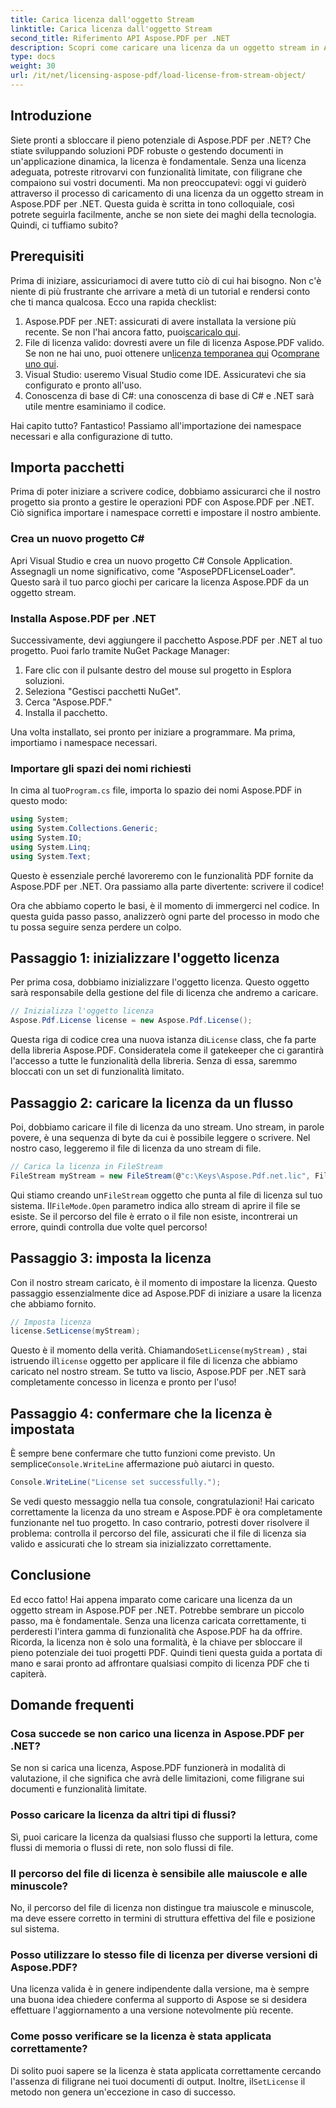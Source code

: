 ```yaml
---
title: Carica licenza dall'oggetto Stream
linktitle: Carica licenza dall'oggetto Stream
second_title: Riferimento API Aspose.PDF per .NET
description: Scopri come caricare una licenza da un oggetto stream in Aspose.PDF per .NET con questa guida completa e dettagliata.
type: docs
weight: 30
url: /it/net/licensing-aspose-pdf/load-license-from-stream-object/
---
```

## Introduzione

Siete pronti a sbloccare il pieno potenziale di Aspose.PDF per .NET? Che stiate sviluppando soluzioni PDF robuste o gestendo documenti in un'applicazione dinamica, la licenza è fondamentale. Senza una licenza adeguata, potreste ritrovarvi con funzionalità limitate, con filigrane che compaiono sui vostri documenti. Ma non preoccupatevi: oggi vi guiderò attraverso il processo di caricamento di una licenza da un oggetto stream in Aspose.PDF per .NET. Questa guida è scritta in tono colloquiale, così potrete seguirla facilmente, anche se non siete dei maghi della tecnologia. Quindi, ci tuffiamo subito?

## Prerequisiti

Prima di iniziare, assicuriamoci di avere tutto ciò di cui hai bisogno. Non c'è niente di più frustrante che arrivare a metà di un tutorial e rendersi conto che ti manca qualcosa. Ecco una rapida checklist:

1.  Aspose.PDF per .NET: assicurati di avere installata la versione più recente. Se non l'hai ancora fatto, puoi[scaricalo qui](https://releases.aspose.com/pdf/net/).
2. File di licenza valido: dovresti avere un file di licenza Aspose.PDF valido. Se non ne hai uno, puoi ottenere un[licenza temporanea qui](https://purchase.aspose.com/temporary-license/) O[comprane uno qui](https://purchase.aspose.com/buy).
3. Visual Studio: useremo Visual Studio come IDE. Assicuratevi che sia configurato e pronto all'uso.
4. Conoscenza di base di C#: una conoscenza di base di C# e .NET sarà utile mentre esaminiamo il codice.

Hai capito tutto? Fantastico! Passiamo all'importazione dei namespace necessari e alla configurazione di tutto.

## Importa pacchetti

Prima di poter iniziare a scrivere codice, dobbiamo assicurarci che il nostro progetto sia pronto a gestire le operazioni PDF con Aspose.PDF per .NET. Ciò significa importare i namespace corretti e impostare il nostro ambiente.

### Crea un nuovo progetto C#

Apri Visual Studio e crea un nuovo progetto C# Console Application. Assegnagli un nome significativo, come "AsposePDFLicenseLoader". Questo sarà il tuo parco giochi per caricare la licenza Aspose.PDF da un oggetto stream.

### Installa Aspose.PDF per .NET

Successivamente, devi aggiungere il pacchetto Aspose.PDF per .NET al tuo progetto. Puoi farlo tramite NuGet Package Manager:

1. Fare clic con il pulsante destro del mouse sul progetto in Esplora soluzioni.
2. Seleziona "Gestisci pacchetti NuGet".
3. Cerca "Aspose.PDF."
4. Installa il pacchetto.

Una volta installato, sei pronto per iniziare a programmare. Ma prima, importiamo i namespace necessari.

### Importare gli spazi dei nomi richiesti

 In cima al tuo`Program.cs` file, importa lo spazio dei nomi Aspose.PDF in questo modo:

```csharp
using System;
using System.Collections.Generic;
using System.IO;
using System.Linq;
using System.Text;
```

Questo è essenziale perché lavoreremo con le funzionalità PDF fornite da Aspose.PDF per .NET. Ora passiamo alla parte divertente: scrivere il codice!

Ora che abbiamo coperto le basi, è il momento di immergerci nel codice. In questa guida passo passo, analizzerò ogni parte del processo in modo che tu possa seguire senza perdere un colpo.

## Passaggio 1: inizializzare l'oggetto licenza

Per prima cosa, dobbiamo inizializzare l'oggetto licenza. Questo oggetto sarà responsabile della gestione del file di licenza che andremo a caricare.

```csharp
// Inizializza l'oggetto licenza
Aspose.Pdf.License license = new Aspose.Pdf.License();
```

Questa riga di codice crea una nuova istanza di`License` class, che fa parte della libreria Aspose.PDF. Consideratela come il gatekeeper che ci garantirà l'accesso a tutte le funzionalità della libreria. Senza di essa, saremmo bloccati con un set di funzionalità limitato.

## Passaggio 2: caricare la licenza da un flusso

Poi, dobbiamo caricare il file di licenza da uno stream. Uno stream, in parole povere, è una sequenza di byte da cui è possibile leggere o scrivere. Nel nostro caso, leggeremo il file di licenza da uno stream di file.

```csharp
// Carica la licenza in FileStream
FileStream myStream = new FileStream(@"c:\Keys\Aspose.Pdf.net.lic", FileMode.Open);
```

 Qui stiamo creando un`FileStream` oggetto che punta al file di licenza sul tuo sistema. Il`FileMode.Open` parametro indica allo stream di aprire il file se esiste. Se il percorso del file è errato o il file non esiste, incontrerai un errore, quindi controlla due volte quel percorso!

## Passaggio 3: imposta la licenza

Con il nostro stream caricato, è il momento di impostare la licenza. Questo passaggio essenzialmente dice ad Aspose.PDF di iniziare a usare la licenza che abbiamo fornito.

```csharp
// Imposta licenza
license.SetLicense(myStream);
```

Questo è il momento della verità. Chiamando`SetLicense(myStream)` , stai istruendo il`license` oggetto per applicare il file di licenza che abbiamo caricato nel nostro stream. Se tutto va liscio, Aspose.PDF per .NET sarà completamente concesso in licenza e pronto per l'uso!

## Passaggio 4: confermare che la licenza è impostata

 È sempre bene confermare che tutto funzioni come previsto. Un semplice`Console.WriteLine` affermazione può aiutarci in questo.

```csharp
Console.WriteLine("License set successfully.");
```

Se vedi questo messaggio nella tua console, congratulazioni! Hai caricato correttamente la licenza da uno stream e Aspose.PDF è ora completamente funzionante nel tuo progetto. In caso contrario, potresti dover risolvere il problema: controlla il percorso del file, assicurati che il file di licenza sia valido e assicurati che lo stream sia inizializzato correttamente.

## Conclusione

Ed ecco fatto! Hai appena imparato come caricare una licenza da un oggetto stream in Aspose.PDF per .NET. Potrebbe sembrare un piccolo passo, ma è fondamentale. Senza una licenza caricata correttamente, ti perderesti l'intera gamma di funzionalità che Aspose.PDF ha da offrire. Ricorda, la licenza non è solo una formalità, è la chiave per sbloccare il pieno potenziale dei tuoi progetti PDF. Quindi tieni questa guida a portata di mano e sarai pronto ad affrontare qualsiasi compito di licenza PDF che ti capiterà.

## Domande frequenti

### Cosa succede se non carico una licenza in Aspose.PDF per .NET?  
Se non si carica una licenza, Aspose.PDF funzionerà in modalità di valutazione, il che significa che avrà delle limitazioni, come filigrane sui documenti e funzionalità limitate.

### Posso caricare la licenza da altri tipi di flussi?  
Sì, puoi caricare la licenza da qualsiasi flusso che supporti la lettura, come flussi di memoria o flussi di rete, non solo flussi di file.

### Il percorso del file di licenza è sensibile alle maiuscole e alle minuscole?  
No, il percorso del file di licenza non distingue tra maiuscole e minuscole, ma deve essere corretto in termini di struttura effettiva del file e posizione sul sistema.

### Posso utilizzare lo stesso file di licenza per diverse versioni di Aspose.PDF?  
Una licenza valida è in genere indipendente dalla versione, ma è sempre una buona idea chiedere conferma al supporto di Aspose se si desidera effettuare l'aggiornamento a una versione notevolmente più recente.

### Come posso verificare se la licenza è stata applicata correttamente?  
 Di solito puoi sapere se la licenza è stata applicata correttamente cercando l'assenza di filigrane nei tuoi documenti di output. Inoltre, il`SetLicense` il metodo non genera un'eccezione in caso di successo.